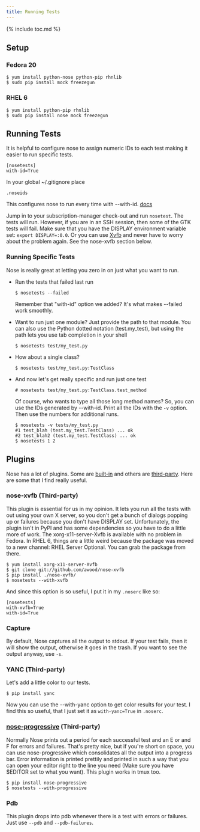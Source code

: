 ```yaml
---
title: Running Tests
---
```

{% include toc.md %}

## Setup

### Fedora 20

```console
$ yum install python-nose python-pip rhnlib
$ sudo pip install mock freezegun
```

### RHEL 6

```console
$ yum install python-pip rhnlib
$ sudo pip install nose mock freezegun
```

## Running Tests

It is helpful to configure nose to assign numeric IDs to each test making it easier to run specific tests.

```properties
[nosetests]
with-id=True
```

In your global ~/.gitignore place
```
.noseids
```

This configures nose to run every time with --with-id.  [docs](https://nose.readthedocs.org/en/latest/plugins/testid.html)


Jump in to your subscription-manager check-out and run `nosetest`.  The tests will run.  However, if you are in an SSH session, then some of the GTK tests will fail.  Make sure that you have the DISPLAY environment variable set: `export DISPLAY=:0.0`.  Or you can use [Xvfb](http://en.wikipedia.org/wiki/Xvfb) and never have to worry about the problem again.  See the nose-xvfb section below.

### Running Specific Tests

Nose is really great at letting you zero in on just what you want to run.

  * Run the tests that failed last run

    ```console
    $ nosetests --failed
    ```
    Remember that "with-id" option we added?  It's what makes --failed work smoothly.
  * Want to run just one module?  Just provide the path to that module.  You can also use the Python dotted notation (test.my_test), but using the path lets you use tab completion in your shell

    ```console
    $ nosetests test/my_test.py
    ```
  * How about a single class?

    ```console
    $ nosetests test/my_test.py:TestClass
    ```
  * And now let's get really specific and run just one test

    ```console
    # nosetests test/my_test.py:TestClass.test_method
    ```

    Of course, who wants to type all those long method names?  So, you can use the IDs generated by --with-id.  Print all the IDs with the `-v` option.  Then use the numbers for additional runs.

    ```console
    $ nosetests -v tests/my_test.py
    #1 test_blah (test.my_test.TestClass) ... ok
    #2 test_blah2 (test.my_test.TestClass) ... ok
    $ nosetests 1 2
    ```

## Plugins

Nose has a lot of plugins.  Some are [built-in](https://nose.readthedocs.org/en/latest/plugins/builtin.html) and others are [third-party](http://nose-plugins.jottit.com/).  Here are some that I find really useful.

### nose-xvfb (Third-party)

This plugin is essential for us in my opinion.  It lets you run all the tests with out using your own X server, so you don't get a bunch of dialogs popping up or failures because you don't have DISPLAY set.  Unfortunately, the plugin isn't in PyPI and has some dependencies so you have to do a little more of work.  The xorg-x11-server-Xvfb is available with no problem in Fedora.  In RHEL 6, things are a little weird because the package was moved to a new channel: RHEL Server Optional.  You can grab the package from there.

```console
$ yum install xorg-x11-server-Xvfb
$ git clone git://github.com/awood/nose-xvfb
$ pip install ./nose-xvfb/
$ nosetests --with-xvfb
```

And since this option is so useful, I put it in my `.noserc` like so:

```properties
[nosetests]
with-xvfb=True
with-id=True
```

### Capture
By default, Nose captures all the output to stdout.  If your test fails, then it will show the output, otherwise it goes in the trash.  If you want to see the output anyway, use `-s`.

### YANC (Third-party)

Let's add a little color to our tests.

```console
$ pip install yanc
```

Now you can use the --with-yanc option to get color results for your test.  I find this so useful, that I just set it as `with-yanc=True` in `.noserc`.

### [nose-progressive](https://pypi.python.org/pypi/nose-progressive/) (Third-party)

Normally Nose prints out a period for each successful test and an E or and F for errors and failures.  That's pretty nice, but if you're short on space, you can use nose-progressive which consolidates all the output into a progress bar.  Error information is printed prettily and printed in such a way that you can open your editor right to the line you need (Make sure you have $EDITOR set to what you want).  This plugin works in tmux too.

```console
$ pip install nose-progressive
$ nosetests --with-progressive
```

### Pdb

This plugin drops into pdb whenever there is a test with errors or failures.  Just use `--pdb` and `--pdb-failures`.


